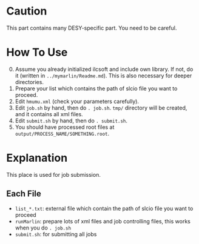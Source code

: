 # Caution
This part contains many DESY-specific part.
You need to be careful.

# How To Use
0. Assume you already initialized ilcsoft and include own library. If not, do it (written in `../mymarlin/Readme.md`). This is also necessary for deeper directories.
1. Prepare your list which contains the path of slcio file you want to proceed.
2. Edit `hmumu.xml` (check your parameters carefully).
3. Edit `job.sh` by hand, then do `. job.sh`. `tmp/` directory will be created, and it contains all xml files.
4. Edit `submit.sh` by hand, then do `. submit.sh`.
5. You should have processed root files at `output/PROCESS_NAME/SOMETHING.root`.

# Explanation
This place is used for job submission.


## Each File
- `list_*.txt`: external file which contain the path of slcio file you want to proceed
- `runMarlin`: prepare lots of xml files and job controlling files, this works when you do `. job.sh`
- `submit.sh`: for submitting all jobs
